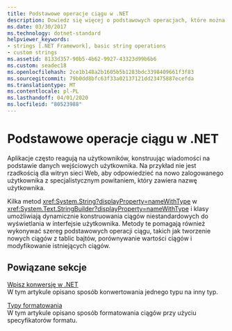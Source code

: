```yaml
---
title: Podstawowe operacje ciągu w .NET
description: Dowiedz się więcej o podstawowych operacjach, które można wykonywać na ciągach.
ms.date: 03/30/2017
ms.technology: dotnet-standard
helpviewer_keywords:
- strings [.NET Framework], basic string operations
- custom strings
ms.assetid: 8133d357-90b5-4b62-9927-43323d99b6b6
ms.custom: seadec18
ms.openlocfilehash: 2ce1b148a2b1605b5b1283bdc3398409661f3f83
ms.sourcegitcommit: 79b0dd8bfc63f33a02137121dd23475887ecefda
ms.translationtype: MT
ms.contentlocale: pl-PL
ms.lasthandoff: 04/01/2020
ms.locfileid: "80523988"
---
```

# <a name="basic-string-operations-in-net"></a>Podstawowe operacje ciągu w .NET

Aplikacje często reagują na użytkowników, konstruując wiadomości na podstawie danych wejściowych użytkownika. Na przykład nie jest rzadkością dla witryn sieci Web, aby odpowiedzieć na nowo zalogowanego użytkownika z specjalistycznym powitaniem, który zawiera nazwę użytkownika.

Kilka metod <xref:System.String?displayProperty=nameWithType> w <xref:System.Text.StringBuilder?displayProperty=nameWithType> i klasy umożliwiają dynamicznie konstruowania ciągów niestandardowych do wyświetlania w interfejsie użytkownika. Metody te pomagają również wykonywać szereg podstawowych operacji ciągu, takich jak tworzenie nowych ciągów z tablic bajtów, porównywanie wartości ciągów i modyfikowanie istniejących ciągów.

## <a name="related-sections"></a>Powiązane sekcje

[Wpisz konwersję w .NET](../../../docs/standard/base-types/type-conversion.md)\
W tym artykule opisano sposób konwertowania jednego typu na inny typ.  

[Typy formatowania](../../../docs/standard/base-types/formatting-types.md)\
W tym artykule opisano sposób formatowania ciągów przy użyciu specyfikatorów formatu.
